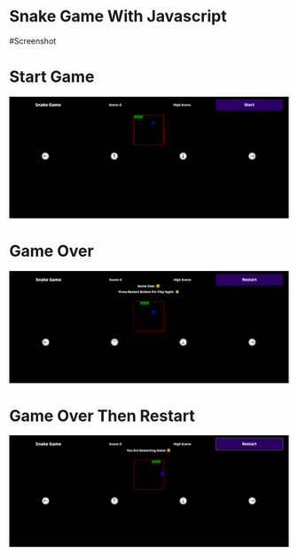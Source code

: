 # Snake Game With Javascript

#Screenshot

<h1>Start Game</h1>
<img src="img/1.png" alt="">
<br>
<h1>Game Over</h1>
<img src="img/2.png" alt="">
<br>
<h1>Game Over Then Restart</h1>
<img src="img/3.png" alt="">